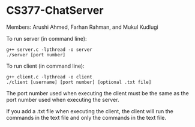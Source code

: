 # CS377-ChatServer
Members: Arushi Ahmed, Farhan Rahman, and Mukul Kudlugi

To run server (in command line):
```
g++ server.c -lpthread -o server
./server [port number]
```

To run client (in command line):
```
g++ client.c -lpthread -o client
./client [username] [port number] [optional .txt file]
```

The port number used when executing the client must be the same as the port number used when executing the server.

If you add a .txt file when executing the client, the client will run the commands in the text file and only the commands in the text file.
